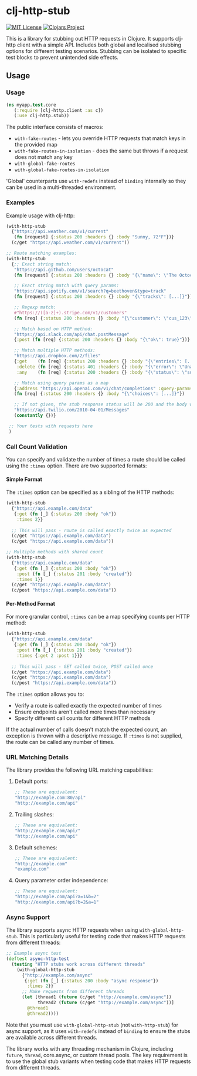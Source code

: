 # clj-http-stub 
[![MIT License](https://img.shields.io/badge/license-MIT-brightgreen.svg?style=flat)](https://www.tldrlegal.com/l/mit) 
[![Clojars Project](https://img.shields.io/clojars/v/org.clojars.bigsy/clj-http-stub.svg)](https://clojars.org/org.clojars.bigsy/clj-http-stub)

This is a library for stubbing out HTTP requests in Clojure. It supports clj-http client with a simple API. Includes both global and localised stubbing options for different testing scenarios. Stubbing can be isolated to specific test blocks to prevent unintended side effects.

## Usage

### Usage

```clojure
(ns myapp.test.core
   (:require [clj-http.client :as c])
   (:use clj-http.stub))
```

The public interface consists of macros:

* `with-fake-routes` - lets you override HTTP requests that match keys in the provided map
* `with-fake-routes-in-isolation` - does the same but throws if a request does not match any key
* `with-global-fake-routes`
* `with-global-fake-routes-in-isolation`

'Global' counterparts use `with-redefs` instead of `binding` internally so they can be used in
a multi-threaded environment.

### Examples

Example usage with clj-http:

```clojure
(with-http-stub
  {"https://api.weather.com/v1/current"
   (fn [request] {:status 200 :headers {} :body "Sunny, 72°F"})}
  (c/get "https://api.weather.com/v1/current"))

;; Route matching examples:
(with-http-stub
  {;; Exact string match:
   "https://api.github.com/users/octocat"
   (fn [request] {:status 200 :headers {} :body "{\"name\": \"The Octocat\"}"})

   ;; Exact string match with query params:
   "https://api.spotify.com/v1/search?q=beethoven&type=track"
   (fn [request] {:status 200 :headers {} :body "{\"tracks\": [...]}"})

   ;; Regexp match:
   #"https://([a-z]+).stripe.com/v1/customers"
   (fn [req] {:status 200 :headers {} :body "{\"customer\": \"cus_123\"}"})

   ;; Match based on HTTP method:
   "https://api.slack.com/api/chat.postMessage"
   {:post (fn [req] {:status 200 :headers {} :body "{\"ok\": true}"})}

   ;; Match multiple HTTP methods:
   "https://api.dropbox.com/2/files"
   {:get    (fn [req] {:status 200 :headers {} :body "{\"entries\": [...]}"})
    :delete (fn [req] {:status 401 :headers {} :body "{\"error\": \"Unauthorized\"}"})
    :any    (fn [req] {:status 200 :headers {} :body "{\"status\": \"success\"}"})}

   ;; Match using query params as a map
   {:address "https://api.openai.com/v1/chat/completions" :query-params {:model "gpt-4"}}
   (fn [req] {:status 200 :headers {} :body "{\"choices\": [...]}"})

   ;; If not given, the stub response status will be 200 and the body will be "".
   "https://api.twilio.com/2010-04-01/Messages"
   (constantly {})}

 ;; Your tests with requests here
 )
```
### Call Count Validation

You can specify and validate the number of times a route should be called using the `:times` option. There are two supported formats:

#### Simple Format
The `:times` option can be specified as a sibling of the HTTP methods:

```clojure
(with-http-stub
  {"https://api.example.com/data"
   {:get (fn [_] {:status 200 :body "ok"})
    :times 2}}
  
  ;; This will pass - route is called exactly twice as expected
  (c/get "https://api.example.com/data")
  (c/get "https://api.example.com/data"))

;; Multiple methods with shared count
(with-http-stub
  {"https://api.example.com/data"
   {:get (fn [_] {:status 200 :body "ok"})
    :post (fn [_] {:status 201 :body "created"})
    :times 1}}
  (c/get "https://api.example.com/data")
  (c/post "https://api.example.com/data"))
```

#### Per-Method Format
For more granular control, `:times` can be a map specifying counts per HTTP method:

```clojure
(with-http-stub
  {"https://api.example.com/data"
   {:get (fn [_] {:status 200 :body "ok"})
    :post (fn [_] {:status 201 :body "created"})
    :times {:get 2 :post 1}}}
  
  ;; This will pass - GET called twice, POST called once
  (c/get "https://api.example.com/data")
  (c/get "https://api.example.com/data")
  (c/post "https://api.example.com/data"))
```

The `:times` option allows you to:
- Verify a route is called exactly the expected number of times
- Ensure endpoints aren't called more times than necessary
- Specify different call counts for different HTTP methods

If the actual number of calls doesn't match the expected count, an exception is thrown with a descriptive message. 
If `:times` is not supplied, the route can be called any number of times.

### URL Matching Details

The library provides the following URL matching capabilities:

1. Default ports:
   ```clojure
   ;; These are equivalent:
   "http://example.com:80/api"
   "http://example.com/api"
   ```

2. Trailing slashes:
   ```clojure
   ;; These are equivalent:
   "http://example.com/api/"
   "http://example.com/api"
   ```

3. Default schemes:
   ```clojure
   ;; These are equivalent:
   "http://example.com"
   "example.com"
   ```

4. Query parameter order independence:
   ```clojure
   ;; These are equivalent:
   "http://example.com/api?a=1&b=2"
   "http://example.com/api?b=2&a=1"
   ```

### Async Support

The library supports async HTTP requests when using `with-global-http-stub`. This is particularly useful for testing code that makes HTTP requests from different threads:

```clojure
;; Example async test
(deftest async-http-test
  (testing "HTTP stubs work across different threads"
    (with-global-http-stub
      {"http://example.com/async"
       {:get (fn [_] {:status 200 :body "async response"})
        :times 2}}
      ;; Make requests from different threads
      (let [thread1 (future (c/get "http://example.com/async"))
            thread2 (future (c/get "http://example.com/async"))]
        @thread1
        @thread2))))
```

Note that you must use `with-global-http-stub` (not `with-http-stub`) for async support, as it uses `with-redefs` instead of `binding` to ensure the stubs are available across different threads.

The library works with any threading mechanism in Clojure, including `future`, `thread`, core.async, or custom thread pools. The key requirement is to use the global stub variants when testing code that makes HTTP requests from different threads.
